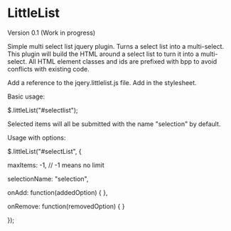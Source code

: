 LittleList
==========

Version 0.1 (Work in progress)

Simple multi select list jquery plugin. Turns a select list into a multi-select. This plugin will build the HTML around a select list to turn it into a multi-select. All HTML element classes and ids are prefixed with bpp to avoid conflicts with existing code.

Add a reference to the jqery.littlelist.js file.
Add in the stylesheet.


Basic usage:

$.littleList("#selectlist");

Selected items will all be submitted with the name "selection" by default.


Usage with options:

$.littleList("#selectList", {
  
  maxItems: -1, // -1 means no limit
  
  selectionName: "selection",
  
  onAdd: function(addedOption) { },
  
  onRemove: function(removedOption) { }

});

